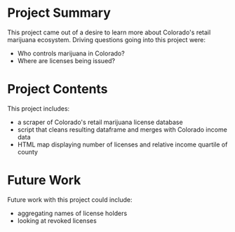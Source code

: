 # Project Summary
This project came out of a desire to learn more about Colorado's retail marijuana ecosystem. Driving questions going into this project were: 
* Who controls marijuana in Colorado? 
* Where are licenses being issued? 

# Project Contents
This project includes:
* a scraper of Colorado's retail marijuana license database
* script that cleans resulting dataframe and merges with Colorado income data
* HTML map displaying number of licenses and relative income quartile of county

# Future Work
Future work with this project could include:
* aggregating names of license holders
* looking at revoked licenses
